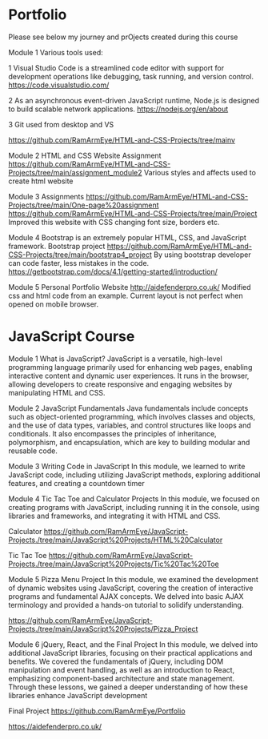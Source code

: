 # Portfolio
Please see below my journey  and prOjects created during this course

Module 1
Various tools used:

1 Visual Studio Code is a streamlined code editor with support for development operations like debugging, task running, and version control. 
https://code.visualstudio.com/

2 As an asynchronous event-driven JavaScript runtime, Node.js is designed to build scalable network applications.
https://nodejs.org/en/about

3 Git used  from desktop and VS


https://github.com/RamArmEye/HTML-and-CSS-Projects/tree/mainv

Module 2
HTML and CSS Website Assignment
https://github.com/RamArmEye/HTML-and-CSS-Projects/tree/main/assignment_module2
Various styles and affects used to create html website

Module 3
Assignments
https://github.com/RamArmEye/HTML-and-CSS-Projects/tree/main/One-page%20assignment
https://github.com/RamArmEye/HTML-and-CSS-Projects/tree/main/Project
Improved this website with CSS changing font size, borders etc.

Module 4
Bootstrap is an extremely popular HTML, CSS, and JavaScript framework.
Bootstrap project
https://github.com/RamArmEye/HTML-and-CSS-Projects/tree/main/bootstrap4_project
By using bootstrap developer can code faster, less mistakes in the code.
https://getbootstrap.com/docs/4.1/getting-started/introduction/ 

Module 5
Personal Portfolio Website
http://aidefenderpro.co.uk/
Modified css and html code from an example. Current layout is not perfect when opened on mobile browser.


  <h1>JavaScript Course</h1>

Module 1
What is JavaScript?
JavaScript is a versatile, high-level programming language primarily used for enhancing web pages, enabling interactive content and dynamic user experiences. It runs in the browser, allowing developers to create responsive and engaging websites by manipulating HTML and CSS.



Module 2
JavaScript Fundamentals
Java fundamentals include concepts such as object-oriented programming, which involves classes and objects, and the use of data types, variables, and control structures like loops and conditionals. It also encompasses the principles of inheritance, polymorphism, and encapsulation, which are key to building modular and reusable code.

Module 3
Writing Code in JavaScript
In this module, we learned to write JavaScript code, including utilizing JavaScript methods, exploring additional features, and creating a countdown timer

Module 4
Tic Tac Toe and Calculator Projects
In this module, we focused on creating programs with JavaScript, including running it in the console, using libraries and frameworks, and integrating it with HTML and CSS.

Calculator
https://github.com/RamArmEye/JavaScript-Projects./tree/main/JavaScript%20Projects/HTML%20Calculator

Tic Tac Toe
https://github.com/RamArmEye/JavaScript-Projects./tree/main/JavaScript%20Projects/Tic%20Tac%20Toe

Module 5
Pizza Menu Project
In this module, we examined the development of dynamic websites using JavaScript, covering the creation of interactive programs and fundamental AJAX concepts. We delved into basic AJAX terminology and provided a hands-on tutorial to solidify understanding.

https://github.com/RamArmEye/JavaScript-Projects./tree/main/JavaScript%20Projects/Pizza_Project


Module 6
jQuery, React, and the Final Project
In this module, we delved into additional JavaScript libraries, focusing on their practical applications and benefits. We covered the fundamentals of jQuery, including DOM manipulation and event handling, as well as an introduction to React, emphasizing component-based architecture and state management. Through these lessons, we gained a deeper understanding of how these libraries enhance JavaScript development

Final Project
https://github.com/RamArmEye/Portfolio

https://aidefenderpro.co.uk/

